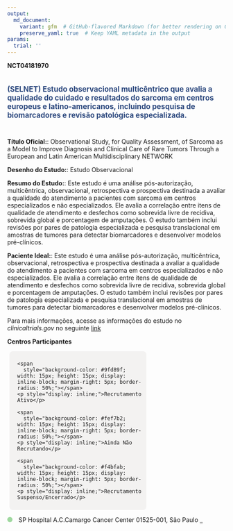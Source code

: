 ```yaml
---
output: 
  md_document:
    variant: gfm  # GitHub-flavored Markdown (for better rendering on GitHub)
    preserve_yaml: true  # Keep YAML metadata in the output
params:
  trial: ''
---
```


**NCT04181970**

<div style="padding: 5px 5px 5px 0px; font-size: 1.20em; font-weight: bold; color: #2E4A7F; text-align: left; margin-bottom: 20px">

(SELNET) Estudo observacional multicêntrico que avalia a qualidade do
cuidado e resultados do sarcoma em centros europeus e latino-americanos,
incluindo pesquisa de biomarcadores e revisão patológica especializada.

</div>

**Título Oficial:**: Observational Study, for Quality Assessment, of
Sarcoma as a Model to Improve Diagnosis and Clinical Care of Rare Tumors
Through a European and Latin American Multidisciplinary NETWORK

**Desenho do Estudo:**: Estudo Observacional

**Resumo do Estudo:**: Este estudo é uma análise pós-autorização,
multicêntrica, observacional, retrospectiva e prospectiva destinada a
avaliar a qualidade do atendimento a pacientes com sarcoma em centros
especializados e não especializados. Ele avalia a correlação entre itens
de qualidade de atendimento e desfechos como sobrevida livre de
recidiva, sobrevida global e porcentagem de amputações. O estudo também
inclui revisões por pares de patologia especializada e pesquisa
translacional em amostras de tumores para detectar biomarcadores e
desenvolver modelos pré-clínicos.

**Paciente Ideal:**: Este estudo é uma análise pós-autorização,
multicêntrica, observacional, retrospectiva e prospectiva destinada a
avaliar a qualidade do atendimento a pacientes com sarcoma em centros
especializados e não especializados. Ele avalia a correlação entre itens
de qualidade de atendimento e desfechos como sobrevida livre de
recidiva, sobrevida global e porcentagem de amputações. O estudo também
inclui revisões por pares de patologia especializada e pesquisa
translacional em amostras de tumores para detectar biomarcadores e
desenvolver modelos pré-clínicos.

Para mais informações, acesse as informações do estudo no
*clinicaltrials.gov* no seguinte
[link](https://clinicaltrials.gov/ct2/show/NCT04181970)

**Centros Participantes**

<div style="margin-bottom: 8px; margin-left: 5px; padding: 8px; max-width: 300px; background-color: #f3f2f1; border-radius: 8px;">

<div style="margin-left: 10px;">

    <span 
      style="background-color: #9fd89f; width: 15px; height: 15px; display: inline-block; margin-right: 5px; border-radius: 50%;"></span>
    <p style="display: inline;">Recrutamento Ativo</p>

</div>

<div style="margin-left: 10px;">

    <span 
      style="background-color: #fef7b2; width: 15px; height: 15px; display: inline-block; margin-right: 5px; border-radius: 50%;"></span>
    <p style="display: inline;">Ainda Não Recrutando</p>

</div>

<div style="margin-left: 10px;">

    <span 
      style="background-color: #f4bfab; width: 15px; height: 15px; display: inline-block; margin-right: 5px; border-radius: 50%;"></span>
    <p style="display: inline;">Recrutamento Suspenso/Encerrado</p>

</div>

</div>

<span style="display: inline-block; width: 12px; height: 12px; border-radius: 50%; margin-right: 10px; padding-bottom: 0px; background-color: #9fd89f;"></span>
SP Hospital A.C.Camargo Cancer Center 01525-001, São Paulo
<span style="color: #2E4A7F; text-decoration: none; font-weight: 500; font-size: 0.8">[REPORTAR
ERRO](https://flazar.shinyapps.io/formsapp?study_nct_id=NCT04181970&location_id=ACCAMARGOSAOPAULOBRAZIL&location_full_name=Hospital%20A.C.Camargo%20Cancer%20Center%2C%2001525-001%2C%20S%C3%A3o%20Paulo&form_type=Reportar%20Erro)</span>
